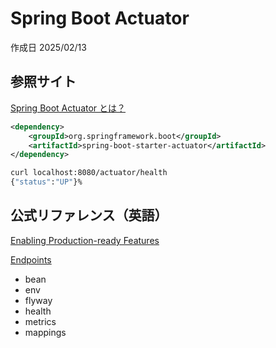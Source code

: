 # Spring Boot Actuator

作成日 2025/02/13

## 参照サイト

[Spring Boot Actuator とは？](https://zenn.dev/choimake/articles/4ea99fd55a3b35)

```xml
<dependency>
    <groupId>org.springframework.boot</groupId>
    <artifactId>spring-boot-starter-actuator</artifactId>
</dependency>
```

```bash
curl localhost:8080/actuator/health
{"status":"UP"}%
```

## 公式リファレンス（英語）

[Enabling Production-ready Features](https://docs.spring.io/spring-boot/reference/actuator/enabling.html)

[Endpoints](https://docs.spring.io/spring-boot/reference/actuator/endpoints.html)

- bean
- env
- flyway
- health
- metrics
- mappings
